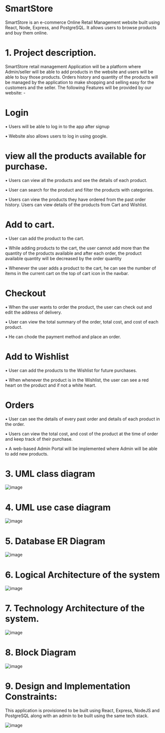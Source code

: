 # SmartStore

SmartStore is an e-commerce Online Retail Management website built using React, Node, Express, and PostgreSQL. It allows users to browse products and buy them online.

# 1. Project description.
   
SmartStore retail management Application will be a platform where Admin/seller will be able to add products in the website and users will be able to buy those products. Orders history and quantity of the products will be managed by the application to make shopping and selling easy for the customers and the seller.
The following Features will be provided by our website: -

# Login 

•	Users will be able to log in to the app after signup

•	Website also allows users to log in using google.

# view all the products available for purchase.

•	Users can view all the products and see the details of each product.

•	User can search for the product and filter the products with categories.

•	Users can view the products they have ordered from the past order history. Users can view details of the products from Cart and Wishlist.

# Add to cart.

•	User can add the product to the cart.

•	While adding products to the cart, the user cannot add more than the quantity of the products available and after each order, the product available quantity will be decreased by the order quantity

•	Whenever the user adds a product to the cart, he can see the number of items in the current cart on the top of cart icon in the navbar.

# Checkout

•	When the user wants to order the product, the user can check out and edit the address of delivery.

•	User can view the total summary of the order, total cost, and cost of each product.

•	He can chode the payment method and place an order.

# Add to Wishlist

•	User can add the products to the Wishlist for future purchases.

•	When whenever the product is in the Wishlist, the user can see a red heart on the product and if not a white heart.

# Orders

•	User can see the details of every past order and details of each product in the order.

•	Users can view the total cost, and cost of the product at the time of order and keep track of their purchase.

•	A web-based Admin Portal will be implemented where Admin will be able to add new products.

# 3.	UML class diagram

![image](https://github.com/sreya0603/SmartStore_web_application/assets/92143540/04c85055-ba90-4d64-87f9-7a350d56bdbc)

# 4. UML use case diagram

 ![image](https://github.com/sreya0603/SmartStore_web_application/assets/92143540/34965c8d-bf22-46e6-8bac-2eb6ab705f66)

# 5. Database ER Diagram
![image](https://github.com/sreya0603/SmartStore_web_application/assets/92143540/9f497bbc-da64-4cfd-96b2-ccd54ef7a640)

# 6. Logical Architecture of the system

![image](https://github.com/sreya0603/SmartStore_web_application/assets/92143540/dbba48fa-f6fc-4d3b-924a-c4662d2377aa)

# 7. Technology Architecture of the system.

![image](https://github.com/sreya0603/SmartStore_web_application/assets/92143540/bd0beb44-ef3f-4b04-b691-e16921ffb043)

# 8. Block Diagram
 
![image](https://github.com/sreya0603/SmartStore_web_application/assets/92143540/9d0b42ad-22ef-471c-8088-1b929c6311fc)

# 9. Design and Implementation Constraints:

This application is provisioned to be built using React, Express, NodeJS and PostgreSQL along with an admin to be built using the same tech stack.

![image](https://github.com/sreya0603/SmartStore_web_application/assets/92143540/8eb2c8ec-89b3-4575-b008-236703ea0347)
